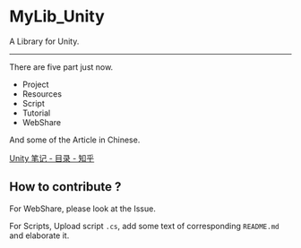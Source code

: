 # MyLib_Unity
 A Library for Unity.

___

There are five part just now.

- Project
- Resources
- Script
- Tutorial
- WebShare

And some of the Article in Chinese.

[Unity 笔记 - 目录 - 知乎](https://zhuanlan.zhihu.com/p/75911713)

## How to contribute ?

For WebShare, please look at the Issue.

For Scripts, Upload script `.cs`, add some text of corresponding `README.md` and elaborate it.
